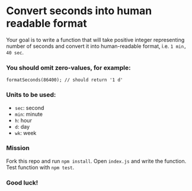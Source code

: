 # Convert seconds into human readable format
Your goal is to write a function that will take positive integer representing number of seconds and convert it into human-readable format, i.e. `1 min, 40 sec`. 
### You should omit zero-values, for example:
```
formatSeconds(86400); // should return '1 d'
```
### Units to be used:
- `sec`: second
- `min`: minute
- `h`: hour
- `d`: day
- `wk`: week

### Mission
Fork this repo and run `npm install`.
Open `index.js` and write the function.
Test function with `npm test`.

### Good luck!